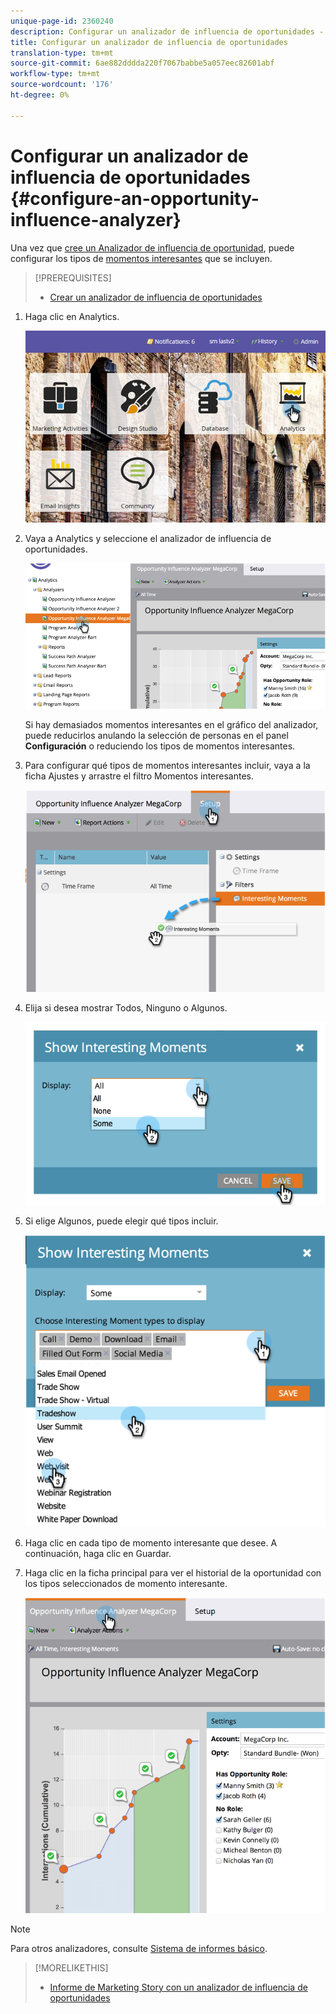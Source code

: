 ```yaml
---
unique-page-id: 2360240
description: Configurar un analizador de influencia de oportunidades - Documentos de marketing - Documentación del producto
title: Configurar un analizador de influencia de oportunidades
translation-type: tm+mt
source-git-commit: 6ae882dddda220f7067babbe5a057eec82601abf
workflow-type: tm+mt
source-wordcount: '176'
ht-degree: 0%

---
```



# Configurar un analizador de influencia de oportunidades {#configure-an-opportunity-influence-analyzer}

Una vez que [cree un Analizador de influencia de oportunidad](create-an-opportunity-influence-analyzer.md), puede configurar los tipos de [momentos interesantes](/help/marketo/product-docs/marketo-sales-insight/msi-for-salesforce/features/tabs-in-the-msi-panel/interesting-moments/interesting-moments-overview.md) que se incluyen.

>[!PREREQUISITES]
>
>* [Crear un analizador de influencia de oportunidades](create-an-opportunity-influence-analyzer.md)


1. Haga clic en Analytics.

   ![](assets/login-to-analytics.png)

1. Vaya a Analytics y seleccione el analizador de influencia de oportunidades.

   ![](assets/image2014-9-17-12-3a28-3a33.png)

   Si hay demasiados momentos interesantes en el gráfico del analizador, puede reducirlos anulando la selección de personas en el panel **Configuración** o reduciendo los tipos de momentos interesantes.

1. Para configurar qué tipos de momentos interesantes incluir, vaya a la ficha Ajustes y arrastre el filtro Momentos interesantes.

   ![](assets/image2014-9-17-12-3a29-3a10.png)

1. Elija si desea mostrar Todos, Ninguno o Algunos.

   ![](assets/image2014-9-17-12-3a29-3a18.png)

1. Si elige Algunos, puede elegir qué tipos incluir.

   ![](assets/image2014-9-17-12-3a29-3a39.png)

1. Haga clic en cada tipo de momento interesante que desee. A continuación, haga clic en Guardar.
1. Haga clic en la ficha principal para ver el historial de la oportunidad con los tipos seleccionados de momento interesante.

   ![](assets/image2014-9-17-12-3a29-3a58.png)

>[!NOTE]
>
>Para otros analizadores, consulte [Sistema de informes básico](https://docs.marketo.com/display/docs/basic+reporting).

>[!MORELIKETHIS]
>
>* [Informe de Marketing Story con un analizador de influencia de oportunidades](tell-the-marketing-story-with-an-opportunity-influence-analyzer.md)

